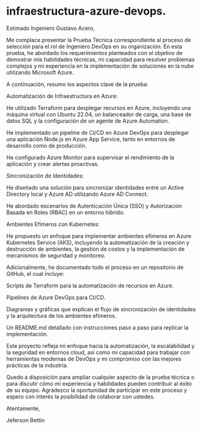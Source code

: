 # infraestructura-azure-devops.

Estimado Ingeniero Gustavo Acero,

Me complace presentar la Prueba Técnica correspondiente al proceso de selección para el rol de Ingeniero DevOps en su organización. En esta prueba, he abordado los requerimientos planteados con el objetivo de demostrar mis habilidades técnicas, mi capacidad para resolver problemas complejos y mi experiencia en la implementación de soluciones en la nube utilizando Microsoft Azure.

A continuación, resumo los aspectos clave de la prueba:

Automatización de Infraestructura en Azure:

He utilizado Terraform para desplegar recursos en Azure, incluyendo una máquina virtual con Ubuntu 22.04, un balanceador de carga, una base de datos SQL y la configuración de un agente de Azure Automation.

He implementado un pipeline de CI/CD en Azure DevOps para desplegar una aplicación Node.js en Azure App Service, tanto en entornos de desarrollo como de producción.

He configurado Azure Monitor para supervisar el rendimiento de la aplicación y crear alertas proactivas.

Sincronización de Identidades:

He diseñado una solución para sincronizar identidades entre un Active Directory local y Azure AD utilizando Azure AD Connect.

He abordado escenarios de Autenticación Única (SSO) y Autorización Basada en Roles (RBAC) en un entorno híbrido.

Ambientes Efímeros con Kubernetes:

He propuesto un enfoque para implementar ambientes efímeros en Azure Kubernetes Service (AKS), incluyendo la automatización de la creación y destrucción de ambientes, la gestión de costos y la implementación de mecanismos de seguridad y monitoreo.

Adicionalmente, he documentado todo el proceso en un repositorio de GitHub, el cual incluye:

Scripts de Terraform para la automatización de recursos en Azure.

Pipelines de Azure DevOps para CI/CD.

Diagramas y gráficas que explican el flujo de sincronización de identidades y la arquitectura de los ambientes efímeros.

Un README.md detallado con instrucciones paso a paso para replicar la implementación.

Este proyecto refleja mi enfoque hacia la automatización, la escalabilidad y la seguridad en entornos cloud, así como mi capacidad para trabajar con herramientas modernas de DevOps y mi compromiso con las mejores prácticas de la industria.

Quedo a disposición para ampliar cualquier aspecto de la prueba técnica o para discutir cómo mi experiencia y habilidades pueden contribuir al éxito de su equipo. Agradezco la oportunidad de participar en este proceso y espero con interés la posibilidad de colaborar con ustedes.

Atentamente,

Jeferson Bettin
